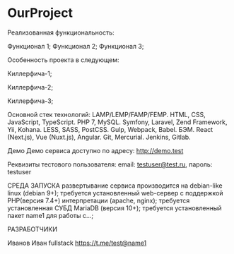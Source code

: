 # OurProject
Реализованная функциональность:

Функционал 1;
Функционал 2;
Функционал 3;

Особенность проекта в следующем:

Киллерфича-1;

Киллерфича-2;

Киллерфича-3;

Основной стек технологий:
LAMP/LEMP/FAMP/FEMP.
HTML, CSS, JavaScript, TypeScript.
PHP 7, MySQL.
Symfony, Laravel, Zend Framework, Yii, Kohana.
LESS, SASS, PostCSS.
Gulp, Webpack, Babel.
БЭМ.
React (Next.js), Vue (Nuxt.js), Angular.
Git, Mercurial.
Jenkins, Gitlab.

Демо
Демо сервиса доступно по адресу: http://demo.test

Реквизиты тестового пользователя: email: testuser@test.ru, пароль: testuser

СРЕДА ЗАПУСКА
развертывание сервиса производится на debian-like linux (debian 9+);
требуется установленный web-сервер с поддержкой PHP(версия 7.4+) интерпретации (apache, nginx);
требуется установленная СУБД MariaDB (версия 10+);
требуется установленный пакет name1 для работы с...;

РАЗРАБОТЧИКИ

Иванов Иван fullstack https://t.me/test@name1

